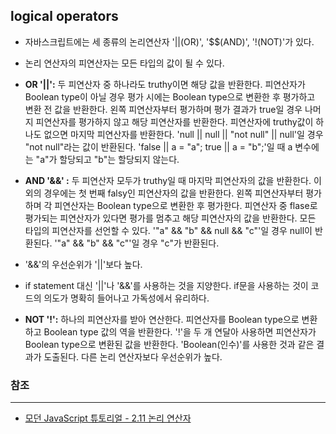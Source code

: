 ## logical operators

- 자바스크립트에는 세 종류의 논리연산자 '||(OR)', '$$(AND)', '!(NOT)'가 있다.

- 논리 연산자의 피연산자는 모든 타입의 값이 될 수 있다.

- **OR '||':** 두 피연산자 중 하나라도 truthy이면 해당 값을 반환한다. 피연산자가 Boolean type이 아닐 경우 평가 시에는 Boolean type으로 변환한 후 평가하고 변환 전 값을 반환한다. 왼쪽 피연산자부터 평가하며 평가 결과가 true일 경우 나머지 피연산자를 평가하지 않고 해당 피연산자를 반환한다. 피연산자에 truthy값이 하나도 없으면 마지막 피연산자를 반환한다. 'null || null || "not null" || null'일 경우 "not null"라는 값이 반환된다. 'false || a = "a"; true || a = "b";'일 때 a 변수에는 "a"가 할당되고 "b"는 할당되지 않는다.

- **AND '&&' :** 두 피연산자 모두가 truthy일 때 마지막 피연산자의 값을 반환한다. 이외의 경우에는 첫 번째 falsy인 피연산자의 값을 반환한다. 왼쪽 피연산자부터 평가하며 각 피연산자는 Boolean type으로 변환한 후 평가한다. 피연산자 중 flase로 평가되는 피연산자가 있다면 평가를 멈추고 해당 피연산자의 값을 반환한다. 모든 타입의 피연산자를 선언할 수 있다. '"a" && "b" && null && "c"'일 경우 null이 반환된다. '"a" && "b" && "c"'일 경우 "c"가 반환된다.

- '&&'의 우선순위가 '||'보다 높다.

- if statement 대신 '||'나 '&&'를 사용하는 것을 지양한다. if문을 사용하는 것이 코드의 의도가 명확히 들어나고 가독성에서 유리하다.

- **NOT '!':** 하나의 피연산자를 받아 연산한다. 피연산자를 Boolean type으로 변환하고 Boolean type 값의 역을 반환한다. '!'을 두 개 연달아 사용하면 피연산자가 Boolean type으로 변환된 값을 반환한다. 'Boolean(인수)'를 사용한 것과 같은 결과가 도출된다. 다른 논리 연산자보다 우선순위가 높다.

### 참조
---

- [모던 JavaScript 튜토리얼 - 2.11 논리 연산자](https://ko.javascript.info/logical-operators)